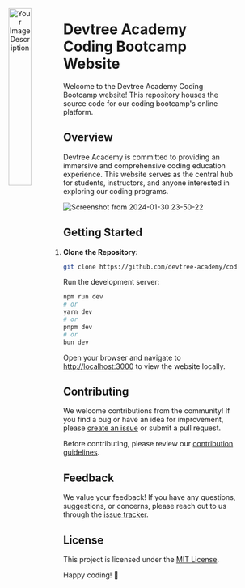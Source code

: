 <p align="center">
    <img src="https://github.com/sumairq/devtree-academy/assets/60618877/4f47865a-e8f3-4bb4-8b05-cbb854b9b9f1" style="float:left; margin-right:10px; width:30%;" alt="Your Image Description">
</p>



# Devtree Academy Coding Bootcamp Website

Welcome to the Devtree Academy Coding Bootcamp website! This repository houses the source code for our coding bootcamp's online platform.

## Overview

Devtree Academy is committed to providing an immersive and comprehensive coding education experience. This website serves as the central hub for students, instructors, and anyone interested in exploring our coding programs.


![Screenshot from 2024-01-30 23-50-22](https://github.com/sumairq/devtree-academy/assets/60618877/6b550bea-2f53-44b3-a441-695c759ea673)


## Getting Started

1. **Clone the Repository:**
   ```bash
   git clone https://github.com/devtree-academy/coding-bootcamp-website.git

Run the development server:

```bash
npm run dev
# or
yarn dev
# or
pnpm dev
# or
bun dev
```

Open your browser and navigate to [http://localhost:3000](http://localhost:3000) to view the website locally.

## Contributing

We welcome contributions from the community! If you find a bug or have an idea for improvement, please [create an issue](https://github.com/devtree-academy/coding-bootcamp-website/issues) or submit a pull request.

Before contributing, please review our [contribution guidelines](CONTRIBUTING.md).

## Feedback

We value your feedback! If you have any questions, suggestions, or concerns, please reach out to us through the [issue tracker](https://github.com/devtree-academy/coding-bootcamp-website/issues).

## License

This project is licensed under the [MIT License](LICENSE).

Happy coding! 🚀
